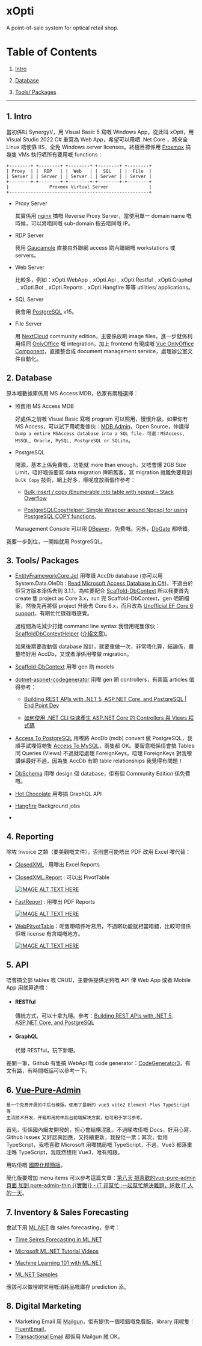 # xOpti

A point-of-sale system for optical retail shop.

# Table of Contents

1. [Intro](#intro)

2. [Database](#database)

3. [Tools/ Packages](@tools_packages_)

---

## 1. Intro

當初係叫 SynergyV，用 Visual Basic 5 寫嘅 Windows App，從此叫 xOpti，用 Visual Studio 2022 C# 重寫為 Web App，希望可以用哂 .Net Core ，將來全 Linux 唔使靠 IIS，全免 Windows server licenses。終極目標係用 [Proxmox](https://www.proxmox.com/en/) 搞幾隻 VMs 執行哂所有要用嘅 functions：

```textile
+--------+ +--------+ +--------+ +--------+ +--------+
| Proxy  | |  RDP   | |  Web   | |  SQL   | |  File  |
| Server | | Server | | Server | | Server | | Server |
+--------+-+--------+-+--------+-+--------+-+--------+
|               Proxmox Virtual Server               |
+----------------------------------------------------+
```

* Proxy Server
  
  其實係用 [nginx](https://nginx.com/) 搞嘅 Reverse Proxy Server，當使用單一 domain name 嘅時候，可以將唔同嘅 sub-domain 指去唔同嘅 IP。

* RDP Server
  
  我用 [Gaucamole](https://guacamole.apache.org/) 直接由外聯網 access 啲內聯網嘅 workstations 或 servers。

* Web Server
  
  比較多，例如：xOpti.WebApp﹑xOpti.Api﹑xOpti.Restful﹑xOpti.Graphql﹑xOpti.Bot﹑xOpti.Reports﹑xOpti.Hangfire 等等 utilities/ applications。

* SQL Server
  
  我會用 [PostgreSQL](https://www.postgresql.org/) v15。

* File Server
  
  用 [NextCloud](https://nextcloud.com/) community edition，主要係放啲 image files，進一步就係利用佢同 [OnlyOffice](https://www.onlyoffice.com/) 嘅 integration，加上 frontend 有現成嘅  [Vue OnlyOffice Component](https://api.onlyoffice.com/editors/vue)，直接整合成 document management service，處理辦公室文件自動化。

## 2. Database

原本嘅數據庫係用 MS Access MDB，依家有兩種選擇：

* 照舊用 MS Access MDB
  
  好處係之前嘅 Visual Basic 寫嘅 program 可以照用，慢慢升級。如果你冇 MS Access，可以試下用呢隻傢伙：[MDB Admin](https://sourceforge.net/projects/mdbadmin/)，Open Source，仲識得 ```Dump a entire MSAccess database into a SQL file. 可選：MSAccess, MSSQL, Oracle, MySQL, PostgreSQL or SQLite```。

* PostgreSQL
  
  開源，基本上係免費嘅，功能就 more than enough，又唔會爆 2GB Size Limit，唔好嘅係要寫 data migration 俾啲舊客。寫 migration 就難免要用到 ```Bulk Copy``` 技術，網上好多，喺呢度放兩個作參考：
  
  * [Bulk insert / copy iEnumerable into table with npgsql - Stack Overflow](https://stackoverflow.com/questions/65687071/bulk-insert-copy-ienumerable-into-table-with-npgsql)
  
  * [PostgreSQLCopyHelper: Simple Wrapper around Npgsql for using PostgreSQL COPY functions.](https://github.com/PostgreSQLCopyHelper/PostgreSQLCopyHelper)
  
  Management Console 可以用 [DBeaver](https://dbeaver.io/download/)，免費嘅。另外，[DbGate](https://dbgate.org/) 都唔錯。 

我要一步到位，一開始就用 PostgreSQL。

## 3. Tools/ Packages

* [EntityFrameworkCore.Jet](https://github.com/bubibubi/EntityFrameworkCore.Jet)
  用嚟讀 AccDb database (亦可以用 System.Data.OleDb : [Read Microsoft Access Database in C#](https://www.c-sharpcorner.com/article/read-microsoft-access-database-in-C-Sharp/))，不過由於佢官方版本淨係去到 3.1.1，為咗要配合 [Scaffold-DbContext](https://www.entityframeworktutorial.net/efcore/create-model-for-existing-database-in-ef-core.aspx) 所以我要首先 create 隻 project as Core 3.x，run 完 Scaffold-DbContext，gen 哂啲檔案，然後先再將個 project 升級去 Core 6.x，而且改為 [Unofficial EF Core 6 support](https://github.com/bubibubi/EntityFrameworkCore.Jet/issues/111)，有啲忙忙碌碌嘅感覺。
  
  過程間為咗減少打錯 command line syntax 我借用呢隻傢伙：[ScaffoldDbContextHelper](https://github.com/karenpayneoregon/ScaffoldDbContextHelper) ([介紹文章](https://social.technet.microsoft.com/wiki/contents/articles/53258.windows-forms-entity-framework-core-reverse-engineering-databases.aspx?fbclid=IwAR3AJK-vxEfKLnA-9-jinLHw9MKWAggM-zqW5vobhH1za_703bGyy2sBNEU))。
  
  如果後期要改動個 database 設計，就要重做一次，非常唔化算，結論係，盡量唔好用 AccDb，又或者淨係用嚟做 migration。

* [Scaffold-DbContext](https://www.entityframeworktutorial.net/efcore/create-model-for-existing-database-in-ef-core.aspx)
  用嚟 gen 啲 models

* [dotnet-aspnet-codegenerator](https://learn.microsoft.com/en-us/aspnet/core/fundamentals/tools/dotnet-aspnet-codegenerator)
  用嚟 gen 啲 controllers，有兩篇 articles 值得參考：
  
  * [Building REST APIs with .NET 5, ASP.NET Core, and PostgreSQL | End Point Dev](https://www.endpointdev.com/blog/2021/07/dotnet-5-web-api/#table-of-contents)  
  
  * [如何使用 .NET CLI 快速產生 ASP․NET Core 的 Controllers 與 Views 程式碼](https://blog.miniasp.com/post/2020/09/09/Create-Controller-and-Views-with-dotnet-aspnet-codegenerator)

* [Access To PostgreSQL](https://www.bullzip.com/products/a2p/info.php)
  用嚟將 AccDb (mdb) convert 做 PostgreSQL，我順手試埋佢哋隻 [Access To MySQL](https://www.bullzip.com/products/a2m/info.php)，兩隻都 OK。要留意嘅係佢會搞 Tables 同 Queries (Views) 不過就唔處理 ForeignKeys，唔理 ForeignKeys 對我嚟講係最好不過，因為隻 AccDb 有啲 table relationships 我覺得有問題！

* [DbSchema](https://dbschema.com/)
  用嚟 design 個 database，佢有個 Community Edition 係免費嘅。

* [Hot Chocolate](https://chillicream.com/docs/hotchocolate)
  用嚟搞 GraphQL API

* [Hangfire](https://www.hangfire.io/)
  Background jobs

* 

## 4. Reporting

除咗 Invoice 之類（要美觀嘅文件），否則盡可能唔出 PDF 改用 Excel 嚟代替：

* [ClosedXML](https://github.com/ClosedXML/ClosedXML) : 用嚟出 Excel Reports

* [ClosedXML.Report](https://github.com/ClosedXML/ClosedXML.Report) : 可以出 PivotTable
  
  [![IMAGE ALT TEXT HERE](https://img.youtube.com/vi/NzxoR8PhRpA/0.jpg)](https://www.youtube.com/watch?v=NzxoR8PhRpA)

* [FastReport](https://fastreports.github.io/FastReport.Documentation/) : 用嚟出 PDF Reports
  
  [![IMAGE ALT TEXT HERE](https://img.youtube.com/vi/_9d48KLVIQM/0.jpg)](https://www.youtube.com/watch?v=_9d48KLVIQM)

* [WebPitvotTable](https://webpivottable.com/)：呢隻嘢唔係咁易用，不過啲功能就相當唔錯，比較可惜係佢嘅 license 有含糊嘅地方。
  
  [![IMAGE ALT TEXT HERE](https://img.youtube.com/vi/H4Sc5KQdvbA/0.jpg)](https://www.youtube.com/watch?v=H4Sc5KQdvbA)

## 5. API

唔會搞全部 tables 嘅 CRUD，主要係提供足夠嘅 API 俾 Web App 或者 Mobile App 用就算達標：

* #### RESTful
  
  傳統方式，可以十拿九穩。參考：[Building REST APIs with .NET 5, ASP.NET Core, and PostgreSQL](https://www.endpointdev.com/blog/2021/07/dotnet-5-web-api/)

* #### GraphQL
  
  代替 RESTful，玩下新嘢。　

差開一筆，Github 有隻搞 WebApi 嘅 code generator：[CodeGenerator3](https://github.com/capesean/codegenerator3)，有文有路，有時間嘅話可以參考一下。

## 6. [Vue-Pure-Admin](https://github.com/xiaoxian521/vue-pure-admin)

```context
是一个免费开源的中后台模版。使用了最新的 vue3 vite2 Element-Plus TypeScript 等
主流技术开发，开箱即用的中后台前端解决方案，也可用于学习参考。
```

首先，佢係國內網友開發的，担心會結構混亂，不過睇咗佢嘅 Docs，好用心寫，Github Issues 又好認真回應，又持續更新，我投佢一票；其次，佢用 TypeScript，我唔喜歡 Microsoft 用嚟搞局嘅 TypeScript，不過，Vue3 都落重注喺 TypeScript，我既然想用 Vue3，唯有照跟。

用咗佢嘅 [國際化精簡版](https://github.com/xiaoxian521/pure-admin-thin/tree/i18n)。

簡化版要增加 menu items 可以參考這篇文章：[第八天 把喜歡的vue-pure-admin頁面 加到 pure-admin-thin {{實戰}} - iT 邦幫忙::一起幫忙解決難題，拯救 IT 人的一天](https://ithelp.ithome.com.tw/articles/10296371)。

## 7. Inventory & Sales Forecasting

會試下用 [ML.NET](https://dotnet.microsoft.com/en-us/apps/machinelearning-ai/ml-dotnet) 做 sales forecasting，參考：

* [Time Seires Forecasting in ML.NET](https://www.youtube.com/watch?v=D94VdQluNZQ)

* [Microsoft ML.NET Tutorial Videos](https://www.youtube.com/watch?v=X0DQjfW09kA&list=PLdo4fOcmZ0oUDTvk5XMNues09FnuB_D0u&t=2s)

* [Machine Learning 101 with ML.NET](https://www.todaysoftmag.com/article/3286/machine-learning-101-with-microsoft-ml-net-part-1-3)

* [ML.NET Samples](https://github.com/dotnet/machinelearning-samples)

應該可以做埋啲常用嘅消耗品嘅庫存 prediction 添。

## 8. Digital Marketing

* Marketing Email 用 [Mailgun](https://www.mailgun.com/pricing/)，佢有提供一個唔錯嘅免費版，library 用呢隻：[FluentEmail](https://github.com/lukencode/FluentEmail)。
* [Transactional Email](https://blog.hubspot.com/customers/difference-between-transactional-and-marketing-email) 都係用 Mailgun 就 OK。
